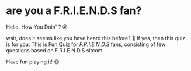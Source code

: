# are you a F.R.I.E.N.D.S fan?

Hello, How You Doin' ? 😜

wait, does it seems like you have heard this before? 🤔
If yes, then this quiz is for you.
This is Fun Quiz for *F.R.I.E.N.D.S* fans, consisting of few questions based on F.R.I.E.N.D.S sitcom.

Have fun playing it! 😉
